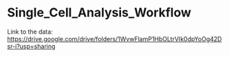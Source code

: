 # Single_Cell_Analysis_Workflow

Link to the data:
https://drive.google.com/drive/folders/1WvwFlamP1HbOLtrVIk0dpYoOg42Dsr-i?usp=sharing
